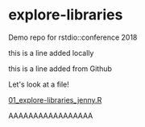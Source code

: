 # explore-libraries
Demo repo for rstdio::conference 2018

this is a line added locally

this is a line added from Github

Let's look at a file!

[01_explore-libraries_jenny.R](01_explore-libraries_jenny.R)



AAAAAAAAAAAAAAAAA
